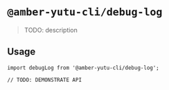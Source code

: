 # `@amber-yutu-cli/debug-log`

> TODO: description

## Usage

```
import debugLog from '@amber-yutu-cli/debug-log';

// TODO: DEMONSTRATE API
```
